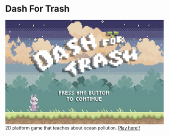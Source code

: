 # Dash For Trash

[![title photo](https://github.com/PhoebeK1m/Dash-For-Trash/blob/main/dash-for-trash-title.png?raw=true)](https://fourbeans.itch.io/dash-for-trash)
2D platform game that teaches about ocean pollution. [Play here!!](https://fourbeans.itch.io/dash-for-trash)

